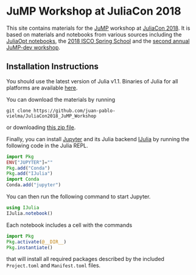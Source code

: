 #  JuMP Workshop at JuliaCon 2018

This site contains materials for the [JuMP](https://github.com/JuliaOpt/JuMP.jl) workshop at [JuliaCon 2018](http://juliacon.org/2018/). It is based on materials and notebooks from various sources including the [JuliaOpt notebooks](https://github.com/JuliaOpt/juliaopt-notebooks), the [2018 ISCO Spring School](https://github.com/joehuchette/ISCO-spring-school) and the [second annual JuMP-dev workshop](http://www.juliaopt.org/meetings/bordeaux2018/).

## Installation Instructions

You should use the latest version of Julia v1.1. Binaries of Julia for all platforms are available [here](http://julialang.org/downloads/).

You can download the materials by running
```
git clone https://github.com/juan-pablo-vielma/JuliaCon2018_JuMP_Workshop
```
or downloading [this zip file](https://github.com/juan-pablo-vielma/JuliaCon2018_JuMP_Workshop/archive/master.zip).

Finally, you can install [Jupyter](http://jupyter.org/) and its Julia backend [IJulia](https://github.com/JuliaLang/IJulia.jl) by running the following code in the Julia REPL.
```julia
import Pkg
ENV["JUPYTER"]=""
Pkg.add("Conda")
Pkg.add("IJulia")
import Conda
Conda.add("jupyter")
```

You can then run the following command to start Jupyter. 
```julia
using IJulia
IJulia.notebook()
```

Each notebook includes a cell with the commands
```julia
import Pkg
Pkg.activate(@__DIR__)
Pkg.instantiate()
```
that will install all required packages described by the included `Project.toml` and  `Manifest.toml` files. 	

